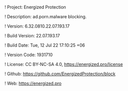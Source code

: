 ! Project: Energized Protection

! Description: ad.porn.malware blocking.

! Version: 6.32.0810.22.07.193.17

! Build Version: 22.07.193.17

! Build Date: Tue, 12 Jul 22 17:10:25 +06

! Version Code: 1931710

! License: CC BY-NC-SA 4.0, https://energized.pro/license

! Github: https://github.com/EnergizedProtection/block

! Web: https://energized.pro
